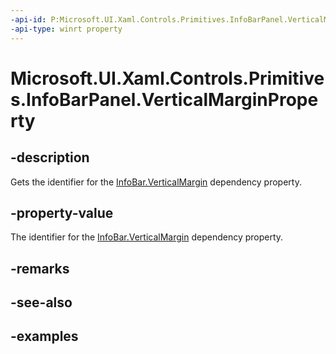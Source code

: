 ```yaml
---
-api-id: P:Microsoft.UI.Xaml.Controls.Primitives.InfoBarPanel.VerticalMarginProperty
-api-type: winrt property
---
```


# Microsoft.UI.Xaml.Controls.Primitives.InfoBarPanel.VerticalMarginProperty

<!--
public static Windows.UI.Xaml.DependencyProperty VerticalMarginProperty { get; }
-->


## -description
Gets the identifier for the [InfoBar.VerticalMargin](infobar_verticalmargin.md) dependency property.

## -property-value
The identifier for the [InfoBar.VerticalMargin](infobar_verticalmargin.md) dependency property.

## -remarks

## -see-also

## -examples


